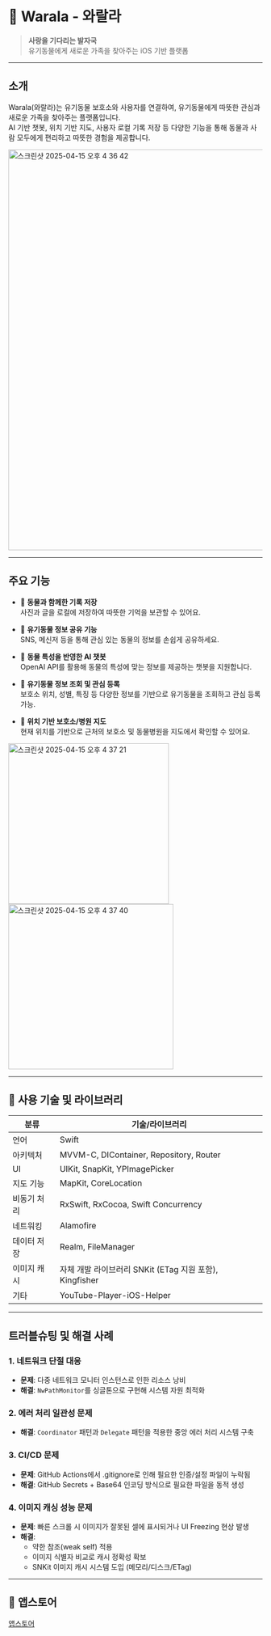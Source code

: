 # 🐾 Warala - 와랄라

> **사랑을 기다리는 발자국**  
> 유기동물에게 새로운 가족을 찾아주는 iOS 기반 플랫폼

---

## 소개

Warala(와랄라)는 유기동물 보호소와 사용자를 연결하여, 유기동물에게 따뜻한 관심과 새로운 가족을 찾아주는 플랫폼입니다.  
AI 기반 챗봇, 위치 기반 지도, 사용자 로컬 기록 저장 등 다양한 기능을 통해 동물과 사람 모두에게 편리하고 따뜻한 경험을 제공합니다.


<img width="793" alt="스크린샷 2025-04-15 오후 4 36 42" src="https://github.com/user-attachments/assets/8ee5f7ca-a652-4610-b45a-7dea9f87c884" />

---

## 주요 기능

- 📝 **동물과 함께한 기록 저장**  
  사진과 글을 로컬에 저장하여 따뜻한 기억을 보관할 수 있어요.

- 💌 **유기동물 정보 공유 기능**  
  SNS, 메신저 등을 통해 관심 있는 동물의 정보를 손쉽게 공유하세요.

- 💬 **동물 특성을 반영한 AI 챗봇**  
  OpenAI API를 활용해 동물의 특성에 맞는 정보를 제공하는 챗봇을 지원합니다.

- 🐶 **유기동물 정보 조회 및 관심 등록**  
  보호소 위치, 성별, 특징 등 다양한 정보를 기반으로 유기동물을 조회하고 관심 등록 가능.

- 📍 **위치 기반 보호소/병원 지도**  
  현재 위치를 기반으로 근처의 보호소 및 동물병원을 지도에서 확인할 수 있어요.

<img width="318" alt="스크린샷 2025-04-15 오후 4 37 21" src="https://github.com/user-attachments/assets/9a606141-bb96-4d0b-9c1a-2344095c5291" />
<img width="327" alt="스크린샷 2025-04-15 오후 4 37 40" src="https://github.com/user-attachments/assets/18e23425-59ac-41eb-8fef-000e8f8af14d" />

---

## 🔧 사용 기술 및 라이브러리

| 분류       | 기술/라이브러리 |
|------------|------------------|
| 언어       | Swift            |
| 아키텍처   | MVVM-C, DIContainer, Repository, Router |
| UI         | UIKit, SnapKit, YPImagePicker |
| 지도 기능  | MapKit, CoreLocation |
| 비동기 처리 | RxSwift, RxCocoa, Swift Concurrency |
| 네트워킹   | Alamofire        |
| 데이터 저장 | Realm, FileManager |
| 이미지 캐시 | 자체 개발 라이브러리 SNKit (ETag 지원 포함), Kingfisher |
| 기타       | YouTube-Player-iOS-Helper |

---

## 트러블슈팅 및 해결 사례

### 1. 네트워크 단절 대응
- **문제**: 다중 네트워크 모니터 인스턴스로 인한 리소스 낭비
- **해결**: `NwPathMonitor`를 싱글톤으로 구현해 시스템 자원 최적화

### 2. 에러 처리 일관성 문제
- **해결**: `Coordinator` 패턴과 `Delegate` 패턴을 적용한 중앙 에러 처리 시스템 구축

### 3. CI/CD 문제
- **문제**: GitHub Actions에서 .gitignore로 인해 필요한 인증/설정 파일이 누락됨
- **해결**: GitHub Secrets + Base64 인코딩 방식으로 필요한 파일을 동적 생성

### 4. 이미지 캐싱 성능 문제
- **문제**: 빠른 스크롤 시 이미지가 잘못된 셀에 표시되거나 UI Freezing 현상 발생
- **해결**:
  - 약한 참조(weak self) 적용
  - 이미지 식별자 비교로 캐시 정확성 확보
  - SNKit 이미지 캐시 시스템 도입 (메모리/디스크/ETag)

---

## 🔗 앱스토어

 [앱스토어](https://apps.apple.com/us/app/%EC%99%80%EB%9E%84%EB%9D%BC-warala/id6744003128)

